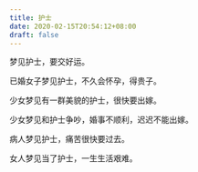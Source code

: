 ```yaml
---
title: 护士
date: 2020-02-15T20:54:12+08:00
draft: false
---
```


梦见护士，要交好运。



已婚女子梦见护士，不久会怀孕，得贵子。



少女梦见有一群美貌的护士，很快要出嫁。



少女梦见和护士争吵，婚事不顺利，迟迟不能出嫁。



病人梦见护士，痛苦很快要过去。



女人梦见当了护士，一生生活艰难。

